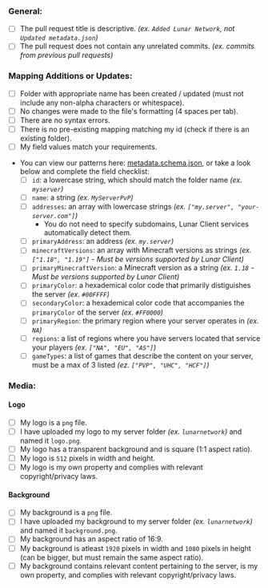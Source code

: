 ### General:
* [ ] The pull request title is descriptive. *(ex. `Added Lunar Network`, not `Updated metadata.json`)*
* [ ] The pull request does not contain any unrelated commits.  *(ex. commits from previous pull requests)*

### Mapping Additions or Updates:
* [ ] Folder with appropriate name has been created / updated (must not include any non-alpha characters or whitespace).
* [ ] No changes were made to the file's formatting (4 spaces per tab).
* [ ] There are no syntax errors.
* [ ] There is no pre-existing mapping matching my id (check if there is an existing folder).
* [ ] My field values match your requirements.
* You can view our patterns here: [metadata.schema.json](https://github.com/LunarClient/ServerMappings/blob/master/metadata.schema.json), or take a look below and complete the field checklist:
  - [ ] `id`: a lowercase string, which should match the folder name *(ex. `myserver`)*
  - [ ] `name`: a string *(ex. `MyServerPvP`)*
  - [ ] `addresses`: an array with lowercase strings *(ex. `["my.server", "your-server.com"]`)*
    - You do not need to specify subdomains, Lunar Client services automatically detect them.
  - [ ] `primaryAddress`: an address *(ex. `my.server`)*
  - [ ] `minecraftVersions`: an array with Minecraft versions as strings *(ex. `["1.18", "1.19"]` - Must be versions supported by Lunar Client)*
  - [ ] `primaryMinecraftVersion`: a Minecraft version as a string *(ex. `1.18` - Must be versions supported by Lunar Client)*
  - [ ] `primaryColor`: a hexademical color code that primarily distiguishes the server *(ex. `#00FFFF`)* 
  - [ ] `secondaryColor`: a hexademical color code that accompanies the `primaryColor` of the server *(ex. `#FF0000`)*
  - [ ] `primaryRegion`: the primary region where your server operates in *(ex. `NA`)*
  - [ ] `regions`: a list of regions where you have servers located that service your players *(ex. `["NA", "EU", "AS"]`)*
  - [ ] `gameTypes`: a list of games that describe the content on your server, must be a max of 3 listed *(ez. `["PVP", "UHC", "HCF"]`)*

### Media:
#### Logo
* [ ] My logo is a `png` file.
* [ ] I have uploaded my logo to my server folder *(ex. `lunarnetwork`)* and named it `logo.png`.
* [ ] My logo has a transparent background and is square (1:1 aspect ratio).
* [ ] My logo is `512` pixels in width and height.
* [ ] My logo is my own property and complies with relevant copyright/privacy laws.

#### Background
* [ ] My background is a `png` file.
* [ ] I have uploaded my background to my server folder *(ex. `lunarnetwork`)* and named it `background.png`.
* [ ] My background has an aspect ratio of 16:9.
* [ ] My background is atleast `1920` pixels in width and `1080` pixels in height (can be bigger, but must remain the same aspect ratio).
* [ ] My background contains relevant content pertaining to the server, is my own property, and complies with relevant copyright/privacy laws.